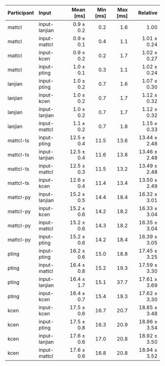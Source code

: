 | Participant | Input | Mean [ms] | Min [ms] | Max [ms] | Relative |
|:---|:---|---:|---:|---:|---:|
| mattcl | input-lanjian | 0.9 ± 0.2 | 0.2 | 1.6 | 1.00 |
| mattcl | input-mattcl | 0.9 ± 0.1 | 0.4 | 1.1 | 1.01 ± 0.24 |
| mattcl | input-kcen | 0.9 ± 0.2 | 0.2 | 1.7 | 1.02 ± 0.27 |
| mattcl | input-pting | 1.0 ± 0.1 | 0.3 | 1.1 | 1.02 ± 0.24 |
| lanjian | input-pting | 1.0 ± 0.2 | 0.7 | 1.6 | 1.07 ± 0.30 |
| lanjian | input-kcen | 1.0 ± 0.2 | 0.7 | 1.7 | 1.12 ± 0.32 |
| lanjian | input-lanjian | 1.0 ± 0.2 | 0.7 | 1.7 | 1.12 ± 0.32 |
| lanjian | input-mattcl | 1.1 ± 0.2 | 0.7 | 1.8 | 1.15 ± 0.33 |
| mattcl-ts | input-pting | 12.5 ± 0.4 | 11.5 | 13.6 | 13.44 ± 2.48 |
| mattcl-ts | input-lanjian | 12.5 ± 0.4 | 11.6 | 13.8 | 13.46 ± 2.48 |
| mattcl-ts | input-mattcl | 12.5 ± 0.3 | 11.5 | 13.2 | 13.49 ± 2.48 |
| mattcl-ts | input-kcen | 12.6 ± 0.4 | 11.4 | 13.4 | 13.50 ± 2.49 |
| mattcl-py | input-lanjian | 15.2 ± 0.5 | 14.4 | 18.4 | 16.32 ± 3.01 |
| mattcl-py | input-kcen | 15.2 ± 0.6 | 14.2 | 18.2 | 16.33 ± 3.04 |
| mattcl-py | input-mattcl | 15.2 ± 0.6 | 14.3 | 18.2 | 16.35 ± 3.04 |
| mattcl-py | input-pting | 15.2 ± 0.6 | 14.2 | 18.4 | 16.39 ± 3.05 |
| pting | input-pting | 16.2 ± 0.6 | 15.0 | 18.8 | 17.45 ± 3.25 |
| pting | input-mattcl | 16.4 ± 0.8 | 15.2 | 19.3 | 17.59 ± 3.30 |
| pting | input-lanjian | 16.4 ± 1.7 | 15.1 | 37.7 | 17.61 ± 3.69 |
| pting | input-kcen | 16.4 ± 0.7 | 15.4 | 19.3 | 17.62 ± 3.30 |
| kcen | input-kcen | 17.5 ± 0.6 | 16.7 | 20.7 | 18.85 ± 3.48 |
| kcen | input-pting | 17.5 ± 0.8 | 16.3 | 20.9 | 18.86 ± 3.54 |
| kcen | input-lanjian | 17.6 ± 0.6 | 17.0 | 20.8 | 18.92 ± 3.50 |
| kcen | input-mattcl | 17.6 ± 0.6 | 16.8 | 20.8 | 18.94 ± 3.52 |
